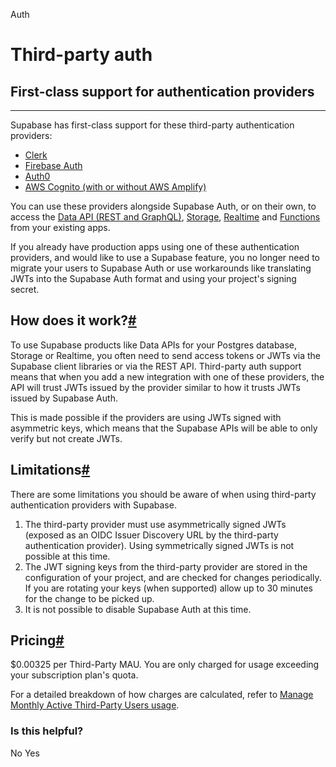 Auth

# Third-party auth

## First-class support for authentication providers

---

Supabase has first-class support for these third-party authentication providers:

- [Clerk](/docs/guides/auth/third-party/clerk)
- [Firebase Auth](/docs/guides/auth/third-party/firebase-auth)
- [Auth0](/docs/guides/auth/third-party/auth0)
- [AWS Cognito (with or without AWS Amplify)](/docs/guides/auth/third-party/aws-cognito)

You can use these providers alongside Supabase Auth, or on their own, to access the [Data API (REST and GraphQL)](/docs/guides/database), [Storage](/docs/guides/storage), [Realtime](/docs/guides/storage) and [Functions](/docs/guides/functions) from your existing apps.

If you already have production apps using one of these authentication providers, and would like to use a Supabase feature, you no longer need to migrate your users to Supabase Auth or use workarounds like translating JWTs into the Supabase Auth format and using your project's signing secret.

## How does it work?[#](#how-does-it-work)

To use Supabase products like Data APIs for your Postgres database, Storage or Realtime, you often need to send access tokens or JWTs via the Supabase client libraries or via the REST API. Third-party auth support means that when you add a new integration with one of these providers, the API will trust JWTs issued by the provider similar to how it trusts JWTs issued by Supabase Auth.

This is made possible if the providers are using JWTs signed with asymmetric keys, which means that the Supabase APIs will be able to only verify but not create JWTs.

## Limitations[#](#limitations)

There are some limitations you should be aware of when using third-party authentication providers with Supabase.

1. The third-party provider must use asymmetrically signed JWTs (exposed as an OIDC Issuer Discovery URL by the third-party authentication provider). Using symmetrically signed JWTs is not possible at this time.
2. The JWT signing keys from the third-party provider are stored in the configuration of your project, and are checked for changes periodically. If you are rotating your keys (when supported) allow up to 30 minutes for the change to be picked up.
3. It is not possible to disable Supabase Auth at this time.

## Pricing[#](#pricing)

$0.00325 per Third-Party MAU. You are only charged for usage exceeding your subscription plan's quota.

For a detailed breakdown of how charges are calculated, refer to [Manage Monthly Active Third-Party Users usage](/docs/guides/platform/manage-your-usage/monthly-active-users-third-party).

### Is this helpful?

No  Yes